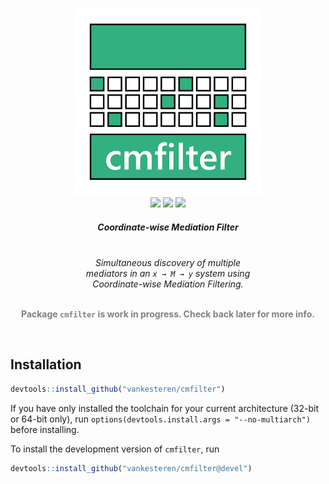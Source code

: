 <p align="center">
  <img src="cmfilter.png" width="300px"></img>
  <br/>
  <span>
    <a href="https://CRAN.R-project.org/package=cmfilter"><img src="http://www.r-pkg.org/badges/version/cmfilter"></img></a>
    <a href="https://travis-ci.org/vankesteren/cmfilter"><img src="https://travis-ci.org/vankesteren/cmfilter.svg?branch=master"></img></a>
    <a href="https://ci.appveyor.com/project/vankesteren/cmfilter"><img src="https://ci.appveyor.com/api/projects/status/f0hbgmqlgkqhdstj?svg=true"></img></a>
  </span>
  <h5 align="center">Coordinate-wise Mediation Filter</h5>
</p>
<br/>


<p align="center" style="margin:0 20%;font-style:italic">Simultaneous discovery of multiple mediators in an <code>x → M → y</code> system using Coordinate-wise Mediation Filtering.</p>

<br/>

<p align="center" style="color:grey;font-weight:bold;"> Package <code>cmfilter</code> is work in progress. Check back later for more info. </p>
<br/>

## Installation

```r
devtools::install_github("vankesteren/cmfilter")
```

If you have only installed the toolchain for your current architecture (32-bit or 64-bit only), run `options(devtools.install.args = "--no-multiarch")` before installing.


To install the development version of `cmfilter`, run

```r
devtools::install_github("vankesteren/cmfilter@devel")
```
